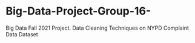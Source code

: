 # Big-Data-Project-Group-16-
Big Data Fall 2021 Project. Data Cleaning Techniques on NYPD Complaint Data Dataset
